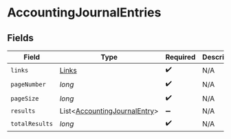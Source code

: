 # AccountingJournalEntries


## Fields

| Field                                                                         | Type                                                                          | Required                                                                      | Description                                                                   |
| ----------------------------------------------------------------------------- | ----------------------------------------------------------------------------- | ----------------------------------------------------------------------------- | ----------------------------------------------------------------------------- |
| `links`                                                                       | [Links](../../models/shared/Links.md)                                         | :heavy_check_mark:                                                            | N/A                                                                           |
| `pageNumber`                                                                  | *long*                                                                        | :heavy_check_mark:                                                            | N/A                                                                           |
| `pageSize`                                                                    | *long*                                                                        | :heavy_check_mark:                                                            | N/A                                                                           |
| `results`                                                                     | List<[AccountingJournalEntry](../../models/shared/AccountingJournalEntry.md)> | :heavy_minus_sign:                                                            | N/A                                                                           |
| `totalResults`                                                                | *long*                                                                        | :heavy_check_mark:                                                            | N/A                                                                           |